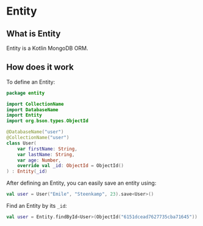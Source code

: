 # Entity

## What is Entity

Entity is a Kotlin MongoDB ORM.

## How does it work

To define an Entity:

```kotlin
package entity

import CollectionName
import DatabaseName
import Entity
import org.bson.types.ObjectId

@DatabaseName("user")
@CollectionName("user")
class User(
    var firstName: String,
    var lastName: String,
    var age: Number,
    override val _id: ObjectId = ObjectId()
) : Entity(_id)
```

After defining an Entity, you can easily save an entity using:
```kotlin
val user = User("Emile", "Steenkamp", 23).save<User>()
```

Find an Entity by its `_id`:
```kotlin
val user = Entity.findById<User>(ObjectId("6151dcead7627735cba71645"))
```